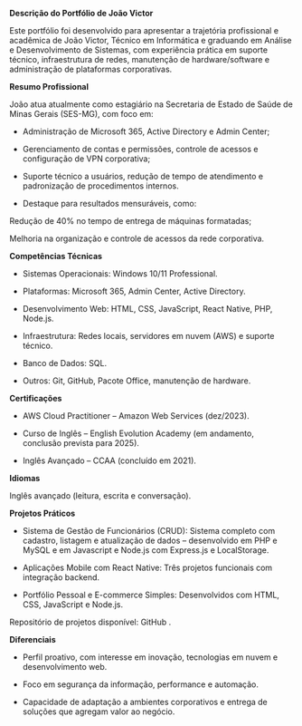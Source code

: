 **Descrição do Portfólio de João Victor**

Este portfólio foi desenvolvido para apresentar a trajetória profissional e acadêmica de João Victor, Técnico em Informática e graduando em Análise e Desenvolvimento de Sistemas, com experiência prática em suporte técnico, infraestrutura de redes, manutenção de hardware/software e administração de plataformas corporativas.

**Resumo Profissional**

João atua atualmente como estagiário na Secretaria de Estado de Saúde de Minas Gerais (SES-MG), com foco em:

 - Administração de Microsoft 365, Active Directory e Admin Center;

 - Gerenciamento de contas e permissões, controle de acessos e configuração de VPN corporativa;

 - Suporte técnico a usuários, redução de tempo de atendimento e padronização de procedimentos internos.

 - Destaque para resultados mensuráveis, como:

Redução de 40% no tempo de entrega de máquinas formatadas;

Melhoria na organização e controle de acessos da rede corporativa.

**Competências Técnicas**

 - Sistemas Operacionais: Windows 10/11 Professional.

 - Plataformas: Microsoft 365, Admin Center, Active Directory.

 - Desenvolvimento Web: HTML, CSS, JavaScript, React Native, PHP, Node.js.

 - Infraestrutura: Redes locais, servidores em nuvem (AWS) e suporte técnico.

 - Banco de Dados: SQL.

 - Outros: Git, GitHub, Pacote Office, manutenção de hardware.

**Certificações**

 - AWS Cloud Practitioner – Amazon Web Services (dez/2023).

 - Curso de Inglês – English Evolution Academy (em andamento, conclusão prevista para 2025).

 - Inglês Avançado – CCAA (concluído em 2021).

**Idiomas**

Inglês avançado (leitura, escrita e conversação).

**Projetos Práticos**

 - Sistema de Gestão de Funcionários (CRUD): Sistema completo com cadastro, listagem e atualização de dados – desenvolvido em PHP e MySQL e em Javascript e Node.js com Express.js e LocalStorage.

 - Aplicações Mobile com React Native: Três projetos funcionais com integração backend.

 - Portfólio Pessoal e E-commerce Simples: Desenvolvidos com HTML, CSS, JavaScript e Node.js.

Repositório de projetos disponível: GitHub
.

**Diferenciais**

 - Perfil proativo, com interesse em inovação, tecnologias em nuvem e desenvolvimento web.

 - Foco em segurança da informação, performance e automação.

 - Capacidade de adaptação a ambientes corporativos e entrega de soluções que agregam valor ao negócio.
